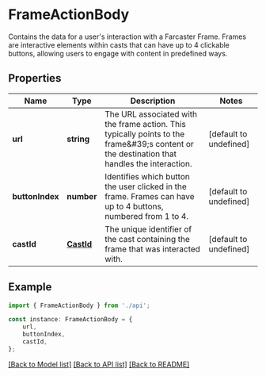 # FrameActionBody

Contains the data for a user\'s interaction with a Farcaster Frame. Frames are interactive elements within casts that can have up to 4 clickable buttons, allowing users to engage with content in predefined ways.

## Properties

Name | Type | Description | Notes
------------ | ------------- | ------------- | -------------
**url** | **string** | The URL associated with the frame action. This typically points to the frame\&#39;s content or the destination that handles the interaction. | [default to undefined]
**buttonIndex** | **number** | Identifies which button the user clicked in the frame. Frames can have up to 4 buttons, numbered from 1 to 4. | [default to undefined]
**castId** | [**CastId**](CastId.md) | The unique identifier of the cast containing the frame that was interacted with. | [default to undefined]

## Example

```typescript
import { FrameActionBody } from './api';

const instance: FrameActionBody = {
    url,
    buttonIndex,
    castId,
};
```

[[Back to Model list]](../README.md#documentation-for-models) [[Back to API list]](../README.md#documentation-for-api-endpoints) [[Back to README]](../README.md)
